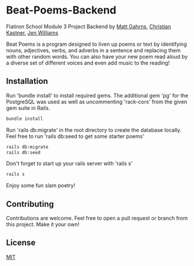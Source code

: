 # Beat-Poems-Backend

Flatiron School Module 3 Project Backend by [Matt Gahrns](https://github.com/mattgahrns/), [Christian Kastner](https://github.com/christiankastner), [Jen Williams](https://github.com/Taljjaa)

Beat Poems is a program designed to liven up poems or text by identifying nouns, adjectives, verbs, and adverbs in a sentence and replacing them with other random words. You can also have your new poem read aloud by a diverse set of different voices and even add music to the reading!

## Installation

Run 'bundle install' to install required gems. The additional gem 'pg' for the PostgreSQL was used as well as uncommenting 'rack-cors' from the given gem suite in Rails.

```bash
bundle install
```

Run 'rails db:migrate' in the root directory to create the database locally. Feel free to run 'rails db:seed to get some starter poems'

```bash
rails db:migrate
rails db:seed
```

Don't forget to start up your rails server with 'rails s'

```bash
rails s
```

Enjoy some fun slam poetry!

## Contributing

Contributions are welcome. Feel free to open a pull request or branch from this project. Make it your own!

## License

[MIT](https://choosealicense.com/licenses/mit/)
